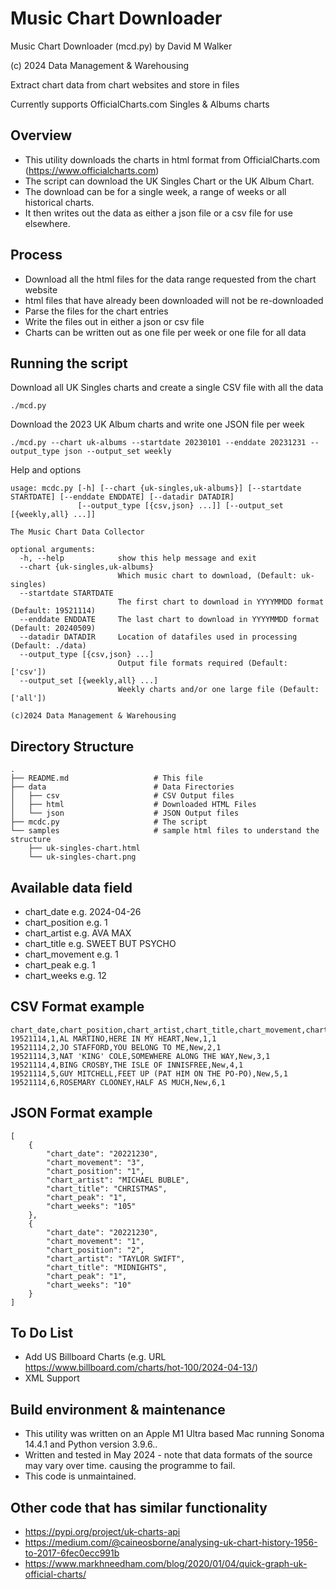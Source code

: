 # Music Chart Downloader

Music Chart Downloader (mcd.py) by David M Walker

(c) 2024 Data Management & Warehousing

Extract chart data from chart websites and store in files

Currently supports OfficialCharts.com Singles & Albums charts

## Overview

* This utility downloads the charts in html format from OfficialCharts.com (https://www.officialcharts.com)
* The script can download the UK Singles Chart or the UK Album Chart.
* The download can be for a single week, a range of weeks or all historical charts.
* It then writes out the data as either a json file or a csv file for use elsewhere.

## Process

* Download all the html files for the data range requested from the chart website
* html files that have already been downloaded will not be re-downloaded
* Parse the files for the chart entries
* Write the files out in either a json or csv file 
* Charts can be written out as one file per week or one file for all data

## Running the script

Download all UK Singles charts and create a single CSV file with all the data
```
./mcd.py
```

Download the 2023 UK Album charts and write one JSON file per week

```
./mcd.py --chart uk-albums --startdate 20230101 --enddate 20231231 --output_type json --output_set weekly
```

Help and options

```
usage: mcdc.py [-h] [--chart {uk-singles,uk-albums}] [--startdate STARTDATE] [--enddate ENDDATE] [--datadir DATADIR]
               [--output_type [{csv,json} ...]] [--output_set [{weekly,all} ...]]

The Music Chart Data Collector

optional arguments:
  -h, --help            show this help message and exit
  --chart {uk-singles,uk-albums}
                        Which music chart to download, (Default: uk-singles)
  --startdate STARTDATE
                        The first chart to download in YYYYMMDD format (Default: 19521114)
  --enddate ENDDATE     The last chart to download in YYYYMMDD format (Default: 20240509)
  --datadir DATADIR     Location of datafiles used in processing (Default: ./data)
  --output_type [{csv,json} ...]
                        Output file formats required (Default: ['csv'])
  --output_set [{weekly,all} ...]
                        Weekly charts and/or one large file (Default: ['all'])

(c)2024 Data Management & Warehousing
```

## Directory Structure

```
.
├── README.md                   # This file
├── data                        # Data Firectories
│   ├── csv                     # CSV Output files
│   ├── html                    # Downloaded HTML Files
│   └── json                    # JSON Output files
├── mcdc.py                     # The script
└── samples                     # sample html files to understand the structure 
    ├── uk-singles-chart.html
    └── uk-singles-chart.png

```

## Available data field

* chart_date e.g. 2024-04-26
* chart_position e.g. 1
* chart_artist e.g. AVA MAX
* chart_title e.g. SWEET BUT PSYCHO
* chart_movement e.g. 1
* chart_peak e.g. 1
* chart_weeks e.g. 12

## CSV Format example

```
chart_date,chart_position,chart_artist,chart_title,chart_movement,chart_peak,chart_weeks
19521114,1,AL MARTINO,HERE IN MY HEART,New,1,1
19521114,2,JO STAFFORD,YOU BELONG TO ME,New,2,1
19521114,3,NAT 'KING' COLE,SOMEWHERE ALONG THE WAY,New,3,1
19521114,4,BING CROSBY,THE ISLE OF INNISFREE,New,4,1
19521114,5,GUY MITCHELL,FEET UP (PAT HIM ON THE PO-PO),New,5,1
19521114,6,ROSEMARY CLOONEY,HALF AS MUCH,New,6,1
```

## JSON Format example

```
[
    {
        "chart_date": "20221230",
        "chart_movement": "3",
        "chart_position": "1",
        "chart_artist": "MICHAEL BUBLE",
        "chart_title": "CHRISTMAS",
        "chart_peak": "1",
        "chart_weeks": "105"
    },
    {
        "chart_date": "20221230",
        "chart_movement": "1",
        "chart_position": "2",
        "chart_artist": "TAYLOR SWIFT",
        "chart_title": "MIDNIGHTS",
        "chart_peak": "1",
        "chart_weeks": "10"
    }
]
```


## To Do List

* Add US Billboard Charts (e.g. URL https://www.billboard.com/charts/hot-100/2024-04-13/)
* XML Support

## Build environment & maintenance

* This utility was written on an Apple M1 Ultra based Mac running Sonoma 14.4.1 and Python version 3.9.6..
* Written and tested in May 2024 - note that data formats of the source may vary over time. causing the programme to fail.
* This code is unmaintained.

## Other code that has similar functionality
* https://pypi.org/project/uk-charts-api
* https://medium.com/@caineosborne/analysing-uk-chart-history-1956-to-2017-6fec0ecc991b
* https://www.markhneedham.com/blog/2020/01/04/quick-graph-uk-official-charts/